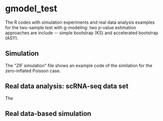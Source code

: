 # gmodel_test
The R codes with simulation experiments and real data analysis examples for the two-sample test with g-modeling: two p-value estimation approaches are include -- simple bootstrap (KS) and accelerated bootstrap (ASY). 

## Simulation
The "ZIF simulation" file shows an example code of the similation for the zero-inflated Poisson case.

## Real data analysis: scRNA-seq data set
The 

## Real data-based simulation

